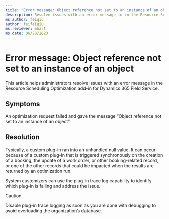 ```yaml
---
title: "Error message: Object reference not set to an instance of an object"
description: Resolve issues with an error message in in the Resource Scheduling Optimization add-in for Dynamics 365 Field Service.
ms.author: feiqiu
author: feifeiqiu
ms.reviewer: mhart
ms.date: 06/28/2023
---
```


# Error message: Object reference not set to an instance of an object

This article helps administrators resolve issues with an error message in the Resource Scheduling Optimization add-in for Dynamics 365 Field Service.

## Symptoms

An optimization request failed and gave the message “Object reference not set to an instance of an object”.

## Resolution

Typically, a custom plug-in ran into an unhandled null value. It can occur because of a custom plug-in that is triggered synchronously on the creation of a booking, the update of a work order, or other booking-related record, or one of the other records that could be impacted when the results are returned by an optimization run.

System customizers can use the plug-in trace log capability to identify which plug-in is failing and address the issue.

> [!CAUTION]
> Disable plug-in trace logging as soon as you are done with debugging to avoid overloading the organization’s database.
